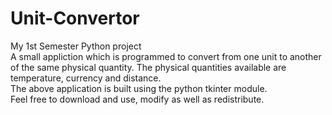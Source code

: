 # Unit-Convertor
My 1st Semester Python project  
A small appliction which is programmed to convert from one unit to another of the same physical quantity. 
The physical quantities available are temperature, currency and distance.   
The above application is built using the python tkinter module.   
Feel free to download and use, modify as well as redistribute.
